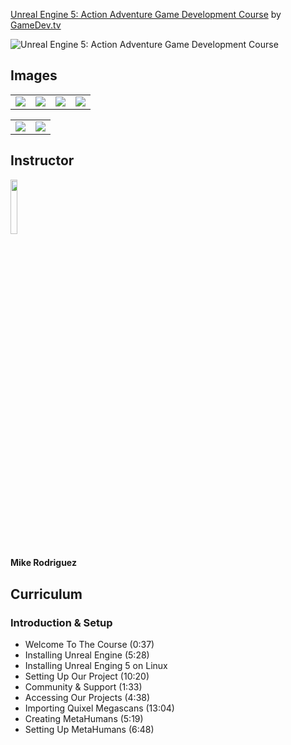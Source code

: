 [Unreal Engine 5: Action Adventure Game Development Course](https://www.gamedev.tv/p/unreal-action-adventure)
by [GameDev.tv](https://www.gamedev.tv)

![Unreal Engine 5: Action Adventure Game Development Course](https://cdn.filestackcontent.com/K0oVas8SQn25w5BExhL8)


## Images
<table>
    <tr>
        <td><img src="https://www.filepicker.io/api/file/sfngXwRXSnmreV0Y8POQ" /></td>
        <td><img src="https://www.filepicker.io/api/file/UcB0ojwTeSTX7SPoI5qA" /></td>
        <td><img src="https://www.filepicker.io/api/file/0BQF0klbQfGpNx8xh1PM" /></td>
        <td><img src="https://www.filepicker.io/api/file/GR7SzdlFSMGT9JVPHpiY" /></td>
    </tr>
</table>

<table>
    <tr>
        <td><img src="https://www.filepicker.io/api/file/hL9GCnOKS1uyoxLEpUKg" /></td>
        <td><img src="https://www.filepicker.io/api/file/C2KZf1ER1aRQ1yX39IvP" /></td>
    </tr>
</table>

## Instructor
<img src="https://www.filepicker.io/api/file/ddqzkq9ITpCuKCJL4WJJ" width="15%" />
<h4>Mike Rodriguez</h4>

## Curriculum
### Introduction & Setup
- Welcome To The Course (0:37)
- Installing Unreal Engine (5:28)
- Installing Unreal Enging 5 on Linux
- Setting Up Our Project (10:20)
- Community & Support (1:33)
- Accessing Our Projects (4:38)
- Importing Quixel Megascans (13:04)
- Creating MetaHumans (5:19)
- Setting Up MetaHumans (6:48)